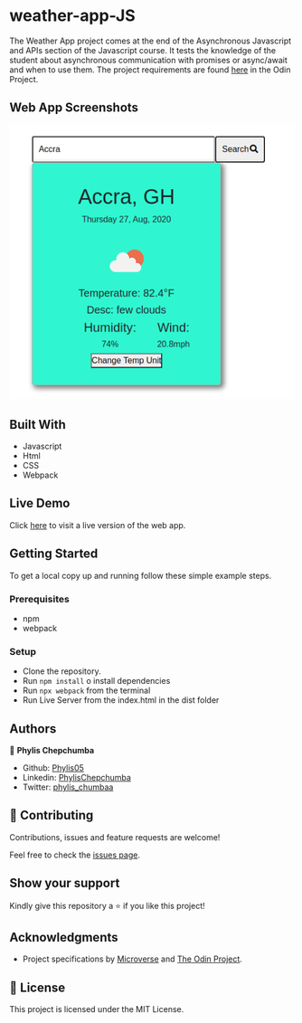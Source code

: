 # weather-app-JS
The Weather App project comes at the end of the Asynchronous Javascript and APIs section of the Javascript course. It tests the knowledge of the student about asynchronous communication with promises or async/await and when to use them. The project requirements are found [here](https://www.theodinproject.com/courses/javascript/lessons/weather-app) in the Odin Project.

## Web App Screenshots
![](./images/app.png)

## Built With

- Javascript
- Html
- CSS
- Webpack

## Live Demo

Click [here]() to visit a live version of the web app.

## Getting Started

To get a local copy up and running follow these simple example steps.

### Prerequisites

- npm
- webpack

### Setup

- Clone the repository.
- Run `npm install` o install dependencies
- Run `npx webpack` from the terminal
- Run Live Server from the index.html in the dist folder

## Authors

👤 **Phylis Chepchumba**

- Github: [Phylis05](https://github.com/phylis05)
- Linkedin: [PhylisChepchumba](https://linkedin.com/PhylisChepchumba)
- Twitter: [phylis_chumbaa](https://twitter.com/phylis_chumbaa)

## 🤝 Contributing

Contributions, issues and feature requests are welcome!

Feel free to check the [issues page](https://github.com/Phylis05/weather-app-JS/issues).

## Show your support

Kindly give this repository a ⭐️ if you like this project!

## Acknowledgments

- Project specifications by [Microverse](https://www.microverse.org) and [The Odin Project](https://www.theodinproject.com/courses/javascript/lessons/weather-app).

## 📝 License

This project is licensed under the MIT License.
